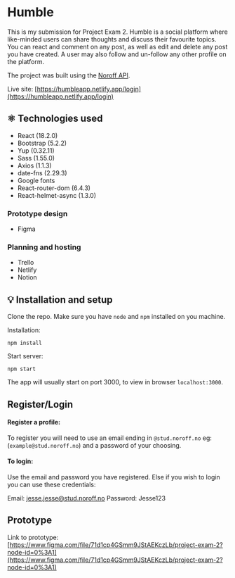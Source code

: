 # Humble

This is my submission for Project Exam 2.
Humble is a social platform where like-minded users can share thoughts and discuss their favourite topics. You can react and comment on any post, as well as edit and delete any post you have created. A user may also follow and un-follow any other profile on the platform.

The project was built using the [Noroff API](https://noroff-api-docs.netlify.app/).

Live site: [https://humbleapp.netlify.app/login](https://humbleapp.netlify.app/login)

## ⚛️ Technologies used

- React (18.2.0)
- Bootstrap (5.2.2)
- Yup (0.32.11)
- Sass (1.55.0)
- Axios (1.1.3)
- date-fns (2.29.3)
- Google fonts
- React-router-dom (6.4.3)
- React-helmet-async (1.3.0)

### Prototype design

- Figma

### Planning and hosting

- Trello
- Netlify
- Notion

## 💡 Installation and setup

Clone the repo. Make sure you have `node` and `npm` installed on you machine.

Installation:

`npm install`

Start server:

`npm start`

The app will usually start on port 3000, to view in browser `localhost:3000`.

## Register/Login

#### Register a profile:

To register you will need to use an email ending in `@stud.noroff.no` eg:(`example@stud.noroff.no`) and a password of your choosing.

#### To login:

Use the email and password you have registered. Else if you wish to login you can use these credentials:

Email: jesse.jesse@stud.noroff.no
Password: Jesse123

## Prototype

Link to prototype: [https://www.figma.com/file/71d1cp4GSmm9JStAEKczLb/project-exam-2?node-id=0%3A1](https://www.figma.com/file/71d1cp4GSmm9JStAEKczLb/project-exam-2?node-id=0%3A1)

